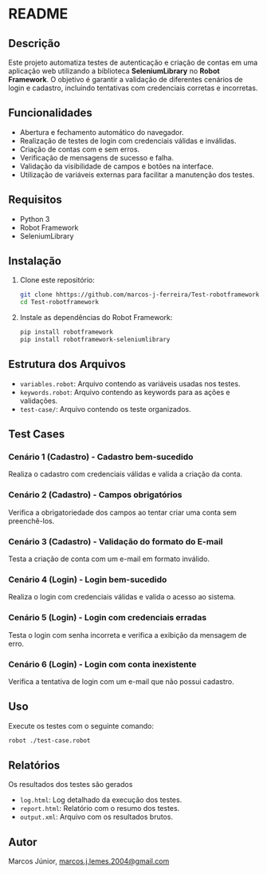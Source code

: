 # README

## Descrição
Este projeto automatiza testes de autenticação e criação de contas em uma aplicação web utilizando a biblioteca **SeleniumLibrary** no **Robot Framework**. O objetivo é garantir a validação de diferentes cenários de login e cadastro, incluindo tentativas com credenciais corretas e incorretas.

## Funcionalidades
- Abertura e fechamento automático do navegador.
- Realização de testes de login com credenciais válidas e inválidas.
- Criação de contas com e sem erros.
- Verificação de mensagens de sucesso e falha.
- Validação da visibilidade de campos e botões na interface.
- Utilização de variáveis externas para facilitar a manutenção dos testes.

## Requisitos
- Python 3
- Robot Framework
- SeleniumLibrary

## Instalação
1. Clone este repositório:
   ```sh
   git clone hhttps://github.com/marcos-j-ferreira/Test-robotframework.git
   cd Test-robotframework
   ```
2. Instale as dependências do Robot Framework:
   ```sh
   pip install robotframework
   pip install robotframework-seleniumlibrary
   ```

## Estrutura dos Arquivos
- `variables.robot`: Arquivo contendo as variáveis usadas nos testes.
- `keywords.robot`: Arquivo contendo as keywords para as ações e validações.
- `test-case/`: Arquivo contendo os teste organizados.

## Test Cases

### Cenário 1 (Cadastro) - Cadastro bem-sucedido
Realiza o cadastro com credenciais válidas e valida a criação da conta.

### Cenário 2 (Cadastro) - Campos obrigatórios
Verifica a obrigatoriedade dos campos ao tentar criar uma conta sem preenchê-los.

### Cenário 3 (Cadastro) - Validação do formato do E-mail
Testa a criação de conta com um e-mail em formato inválido.

### Cenário 4 (Login) - Login bem-sucedido
Realiza o login com credenciais válidas e valida o acesso ao sistema.

### Cenário 5 (Login) - Login com credenciais erradas
Testa o login com senha incorreta e verifica a exibição da mensagem de erro.

### Cenário 6 (Login) - Login com conta inexistente
Verifica a tentativa de login com um e-mail que não possui cadastro.

## Uso
Execute os testes com o seguinte comando:
```sh
robot ./test-case.robot
```

## Relatórios
Os resultados dos testes são gerados
- `log.html`: Log detalhado da execução dos testes.
- `report.html`: Relatório com o resumo dos testes.
- `output.xml`: Arquivo com os resultados brutos.

## Autor
Marcos Júnior,
marcos.j.lemes.2004@gmail.com
